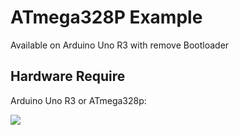 # ATmega328P Example
Available on Arduino Uno R3 with remove Bootloader<br>
<h2>Hardware Require</h2> 
<p>Arduino Uno R3 or ATmega328p: </p>
<image src="https://user-images.githubusercontent.com/57071897/148582058-d443161d-9481-4522-ab04-517b8eb7c90c.png"></image>
